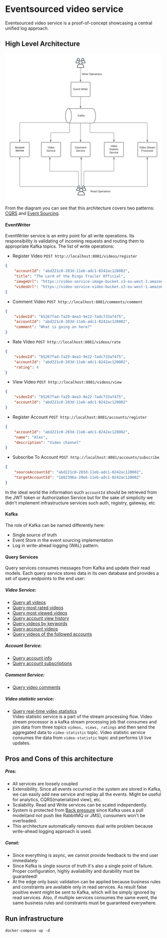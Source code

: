 # Eventsourced video service

Eventsourced video service is a proof-of-concept showcasing a
central unified log approach. 

## High Level Architecture
![alt text](event-sourced-video-service.png "Architecture diagram")

From the diagram you can see that this architecture covers two
patterns: [CQRS](https://martinfowler.com/bliki/CQRS.html) and [Event Sourcing](https://martinfowler.com/eaaDev/EventSourcing.html).

#### EventWriter 
EventWriter service is an entry point for all write operations. 
Its responsibility is validating of incoming requests and routing them to appropriate Kafka topics.
The list of write operations:
- Register Video 
`POST http://localhost:8081/videos/register`
```json
{
    "accountId": "abd221c0-203d-11eb-adc1-0242ac120002",
    "title": "The Lord of the Rings Trailer Official",
    "imageUrl": "https://video-service-image-bucket.s3-eu-west-1.amazonaws.com/LOR.jpg",
    "videoUrl": "https://video-service-video-bucket.s3-eu-west-1.amazonaws.com/LOR.mp4"
}
``` 
- Comment Video
`POST http://localhost:8081/comments/comment`
```json
{
    "videoId": "b5267fad-fa29-4ea3-9e22-7adc733af475",
    "accountId": "abd221c0-203d-11eb-adc1-0242ac120002",
    "comment": "What is going on here?"
}
``` 
- Rate Video
`POST http://localhost:8081/videos/rate`
```json
{
    "videoId": "b5267fad-fa29-4ea3-9e22-7adc733af475",
    "accountId": "abd221c0-203d-11eb-adc1-0242ac120002",
    "rating": 4
}
``` 
- View Video
`POST http://localhost:8081/videos/view`
```json
{
    "videoId": "b5267fad-fa29-4ea3-9e22-7adc733af475",
    "accountId": "abd221c0-203d-11eb-adc1-0242ac120002"
}
``` 
- Register Account
`POST http://localhost:8081/accounts/register`
```json
{
    "accountId": "abd221c0-203d-11eb-adc1-0242ac120002",
    "name": "Alex",
    "description": "Video channel"
}
``` 
- Subscribe To Account
`POST http://localhost:8081/accounts/subscribe`
```json
{
    "sourceAccountId": "abd221c0-203d-11eb-adc1-0242ac120002",
    "targetAccountId": "1602396a-20e6-11eb-adc1-0242ac120002"
}
``` 
In the ideal world the information such `accountId` should be retrieved from the JWT token or Authorization Service 
but for the sake of simplicity we didn't implement infrastructure services such auth, registry, gateway, etc

#### Kafka
The role of Kafka can be named differently here:
- Single source of truth 
- Event Store in the event sourcing implementation
- Log in write-ahead logging (WAL) pattern.

#### Query Services
Query services consumes messages from Kafka and update their read models.
Each query service stores data in its own database and provides a set of 
query endpoints to the end user:
##### Video Service:
- [Query all videos](http://localhost:8082/videos)
- [Query most rated videos](http://localhost:8082/videos?sort=rating,desc)
- [Query most viewed videos](http://localhost:8082/videos?sort=views,desc)
- [Query account view history](http://localhost:8082/videos/{accountId}/history)
- [Query videos by keywords](http://localhost:8082/videos/search?text={keyword})
- [Query account videos](http://localhost:8082/videos?accountId={accountId1})
- [Query videos of the followed accounts](http://localhost:8082/videos?accountId={accountId1}&accountId={accountId2})

##### Account Service:
- [Query account info](http://localhost:8084/accounts/{accountId})
- [Query account subscriptions](http://localhost:8084/accounts/{accountId}/subscriptions)

##### Comment Service:
- [Query video comments](http://localhost:8083/comments/video/{videoId})

##### Video statistic service:
- [Query real-time video statistics](http://localhost:8086/video-statistic) \
Video statistic service is a part of the stream processing flow.
Video stream processor is a kafka stream processing job that consumes and join data
from three topics `videos, views, ratings` and then send the aggregated data to `video-statistic` topic.
Video statistic service consumes the data from `video-statistic` topic and performs UI live updates.

## Pros and Cons of this architecture
##### Pros:
- All services are loosely coupled
- Extensibility. Since all events occurred in the system are stored in Kafka, we can easily add new service and 
replay all the events. Might be useful for analytics, CQRS(materialized view), etc.
- Scalability. Read and Write services can be scaled independently. 
- System is protected from [Back pressure](https://www.youtube.com/watch?v=K3axU2b0dDk) since Kafka uses a pull model(and not push like RabbitMQ or JMS), consumers won't be overloaded.
- This architecture automatically removes dual write problem because write-ahead logging approach is used.

##### Const:
- Since everything is async, we cannot provide feedback to the end user immediately
- Since Kafka is single source of truth it's also a single point of failure. Proper configuration,
highly availability and durability must be guaranteed!
- At the edge only basic validation can be applied because business rules and constraints
are available only in read services. As result false positive event might be sent to Kafka, which will be simply
ignored by read services. Also, if multiple services consumes the same event, the same business rules and constraints must
be guaranteed everywhere.

## Run infrastructure
```
docker-compose up -d
```






